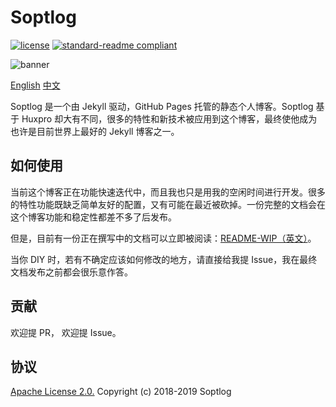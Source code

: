 # Soptlog

[![license](https://img.shields.io/github/license/Soptq/Soptq.github.io.svg)](LICENSE)
[![standard-readme compliant](https://img.shields.io/badge/readme%20style-standard-brightgreen.svg?style=flat-square)](https://github.com/RichardLitt/standard-readme)

![banner](https://soptq.me/portfolio/images/2018.02.04-prot.jpg)

[English](README.md)  [中文](README-CN.md)

Soptlog 是一个由 Jekyll 驱动，GitHub Pages 托管的静态个人博客。Soptlog 基于 Huxpro 却大有不同，很多的特性和新技术被应用到这个博客，最终使他成为也许是目前世界上最好的 Jekyll 博客之一。

## 如何使用

当前这个博客正在功能快速迭代中，而且我也只是用我的空闲时间进行开发。很多的特性功能既缺乏简单友好的配置，又有可能在最近被砍掉。一份完整的文档会在这个博客功能和稳定性都差不多了后发布。

但是，目前有一份正在撰写中的文档可以立即被阅读：[README-WIP（英文）](README-WIP.md)。

当你 DIY 时，若有不确定应该如何修改的地方，请直接给我提 Issue，我在最终文档发布之前都会很乐意作答。

## 贡献

欢迎提 PR， 欢迎提 Issue。

## 协议

[Apache License 2.0.](LICENSE) Copyright (c) 2018-2019 Soptlog